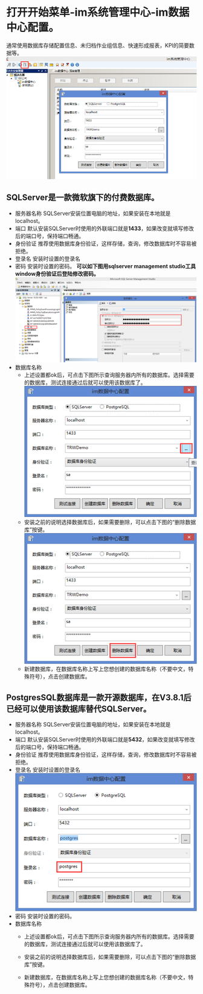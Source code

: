 # 打开开始菜单-im系统管理中心-im数据中心配置。  
通常使用数据库存储配置信息、未归档作业组信息、快速形成报表，KPI的简要数据等。
![](./images/数据库.jpg)  
## SQLServer是一款微软旗下的付费数据库。
* 服务器名称 
SQLServer安装位置电脑的地址，如果安装在本地就是localhost。
* 端口
默认安装SQLServer时使用的外联端口就是**1433**，如果改变就填写修改后的端口号，保持端口畅通。
* 身份验证 
推荐使用数据库身份验证，这样存储，查询，修改数据库时不容易被拒绝。
* 登录名 
安装时设置的登录名
* 密码
安装时设置的密码。
**可以如下图用sqlserver management studio工具window身份验证后登陆修改密码。**
![](./images/数据库密码.jpg)  
* 数据库名称
    + 上述设置都ok后，可点击下图所示查询服务器内所有的数据库。选择需要的数据库，测试连接通过后就可以使用该数据库了。
![](./images/查询.jpg)  
    + 安装之前的说明选择数据库后，如果需要删除，可以点击下图的“删除数据库”按键。
  ![](./images/删除.jpg)  
    + 新建数据库，在数据库名称上写上您想创建的数据库名称（不要中文，特殊符号），点击创建数据库。
## PostgresSQL数据库是一款开源数据库，在V3.8.1后已经可以使用该数据库替代SQLServer。
* 服务器名称 
SQLServer安装位置电脑的地址，如果安装在本地就是localhost。
* 端口
默认安装SQLServer时使用的外联端口就是**5432**，如果改变就填写修改后的端口号，保持端口畅通。
* 身份验证 
推荐使用数据库身份验证，这样存储，查询，修改数据库时不容易被拒绝。
* 登录名 
安装时设置的登录名
![](./images/pg登录名.jpg) 
* 密码
安装时设置的密码。
* 数据库名称
    + 上述设置都ok后，可点击下图所示查询服务器内所有的数据库。选择需要的数据库，测试连接通过后就可以使用该数据库了。
 
    + 安装之前的说明选择数据库后，如果需要删除，可以点击下图的“删除数据库”按键。
  
    + 新建数据库，在数据库名称上写上您想创建的数据库名称（不要中文，特殊符号），点击创建数据库。